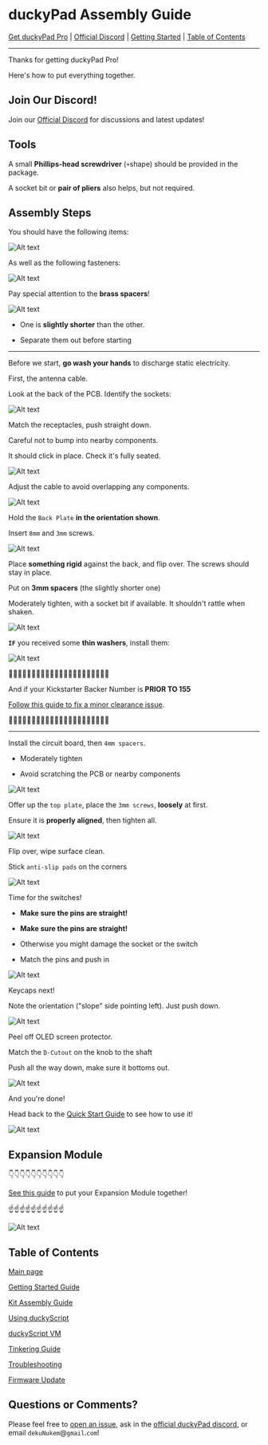 # duckyPad Assembly Guide

[Get duckyPad Pro](https://www.tindie.com/products/37399/) | [Official Discord](https://discord.gg/4sJCBx5) | [Getting Started](./getting_started.md) | [Table of Contents](#table-of-contents)

------

Thanks for getting duckyPad Pro!

Here's how to put everything together.

## Join Our Discord!

Join our [Official Discord](https://discord.gg/4sJCBx5) for discussions and latest updates!

## Tools

A small **Phillips-head screwdriver** (`+`shape) should be provided in the package.

A socket bit or **pair of pliers** also helps, but not required.

## Assembly Steps

You should have the following items:

![Alt text](../resources/photos/instructions/items.png)

As well as the following fasteners:

![Alt text](../resources/photos/instructions/fast.png)

Pay special attention to the **brass spacers**!

![Alt text](../resources/photos/instructions/4mm3mm.png)

* One is **slightly shorter** than the other.

* Separate them out before starting

----------

Before we start, **go wash your hands** to discharge static electricity.

First, the antenna cable.

Look at the back of the PCB. Identify the sockets:

![Alt text](../resources/photos/instructions/ant.png)

Match the receptacles, push straight down.

Careful not to bump into nearby components.

It should click in place. Check it's fully seated.

![Alt text](../resources/photos/instructions/ufl.png)

Adjust the cable to avoid overlapping any components.

![Alt text](../resources/photos/instructions/overlap.png)

Hold the `Back Plate` **in the orientation shown**.

Insert `8mm` and `3mm` screws.

![Alt text](../resources/photos/instructions/backscrew.png)

Place **something rigid** against the back, and flip over. The screws should stay in place.

Put on **3mm spacers** (the slightly shorter one)

Moderately tighten, with a socket bit if available. It shouldn't rattle when shaken.

![Alt text](../resources/photos/instructions/3mm.jpeg)

**`IF`** you received some **thin washers**, install them:

![Alt text](../resources/photos/instructions/washer.png)

🚨🚨🚨🚨🚨🚨🚨🚨🚨🚨🚨🚨🚨🚨🚨🚨🚨🚨🚨🚨🚨🚨

And if your Kickstarter Backer Number is **PRIOR TO 155**

[Follow this guide to fix a minor clearance issue](errata.md).

🚨🚨🚨🚨🚨🚨🚨🚨🚨🚨🚨🚨🚨🚨🚨🚨🚨🚨🚨🚨🚨🚨

--------

Install the circuit board, then `4mm spacers`.

* Moderately tighten

* Avoid scratching the PCB or nearby components

![Alt text](../resources/photos/instructions/4mm.png)

Offer up the `top plate`, place the `3mm screws`, **loosely** at first.

Ensure it is **properly aligned**, then tighten all.

![Alt text](../resources/photos/instructions/top.png)

Flip over, wipe surface clean.

Stick `anti-slip pads` on the corners

![Alt text](../resources/photos/instructions/feet.png)

Time for the switches!

* **Make sure the pins are straight!**

* **Make sure the pins are straight!** 

* Otherwise you might damage the socket or the switch

* Match the pins and push in

![Alt text](../resources/photos/instructions/pins.png)

Keycaps next!

Note the orientation ("slope" side pointing left). Just push down.

![Alt text](../resources/photos/instructions/caps.jpeg)

Peel off OLED screen protector.

Match the `D-Cutout` on the knob to the shaft

Push all the way down, make sure it bottoms out.

![Alt text](../resources/photos/instructions/knob.jpeg)

And you're done!

Head back to the [Quick Start Guide](./getting_started.md) to see how to use it!

![Alt text](../resources/photos/instructions/done.jpeg)

## Expansion Module

👇👇👇👇👇👇👇👇👇👇

[See this guide](https://github.com/dekuNukem/duckyPad-expansion-modules/blob/master/README.md) to put your Expansion Module together!

☝️☝️☝️☝️☝️☝️☝️☝️☝️☝️

![Alt text](../resources/photos/instructions/exp.jpeg)

## Table of Contents

[Main page](../README.md)

[Getting Started Guide](getting_started.md)

[Kit Assembly Guide](kit_assembly.md)

[Using duckyScript](duckyscript_info.md)

[duckyScript VM](bytecode_vm.md)

[Tinkering Guide](tinkering_guide.md)

[Troubleshooting](troubleshooting.md)

[Firmware Update](fw_update.md)

## Questions or Comments?

Please feel free to [open an issue](https://github.com/dekuNukem/duckypad-pro/issues), ask in the [official duckyPad discord](https://discord.gg/4sJCBx5), or email `dekuNukem`@`gmail`.`com`!